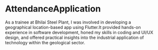 # AttendanceApplication
As a trainee at Bhilai Steel Plant, I was involved in developing a geographical location-based app using Flutter.It provided hands-on experience in software development, honed my skills in coding and UI/UX design, and offered practical insights into the industrial application of technology within the geological sector.
